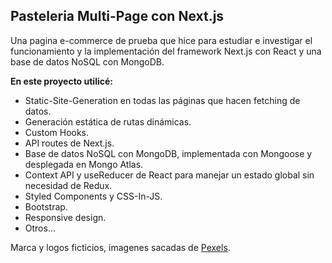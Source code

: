 ## Pasteleria Multi-Page con Next.js

Una pagina e-commerce de prueba que hice para estudiar e investigar el funcionamiento y la implementación del framework Next.js con React y una base de datos NoSQL con MongoDB.

**En este proyecto utilicé:**

- Static-Site-Generation en todas las páginas que hacen fetching de datos.
- Generación estática de rutas dinámicas.
- Custom Hooks.
- API routes de Next.js.
- Base de datos NoSQL con MongoDB, implementada con Mongoose y desplegada en Mongo Atlas.
- Context API y useReducer de React para manejar un estado global sin necesidad de Redux.
- Styled Components y CSS-In-JS.
- Bootstrap.
- Responsive design.
- Otros...

Marca y logos ficticios, imagenes sacadas de [Pexels](https://www.pexels.com/).
